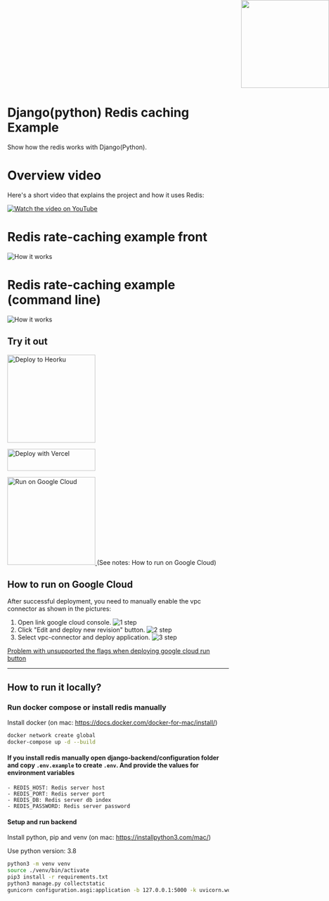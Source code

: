 
<div style="position: absolute; top: 0px; right: 0px;">
    <img width="200" height="200" src="https://redislabs.com/wp-content/uploads/2020/12/RedisLabs_Illustration_HomepageHero_v4.svg">
</div>

<div style="height: 150px"></div>

# Django(python) Redis caching Example

Show how the redis works with Django(Python).

# Overview video

Here's a short video that explains the project and how it uses Redis:

[![Watch the video on YouTube](https://github.com/redis-developer/basic-caching-demo-python/raw/dev/docs/YTThumbnail.png)](https://youtube.com/watch?v=x4dwTM97tBM)

# Redis rate-caching example front

![How it works](https://github.com/redis-developer/basic-caching-demo-python/raw/dev/docs/screenshot001.png)

# Redis rate-caching example (command line)

![How it works](https://github.com/redis-developer/basic-caching-demo-python/raw/dev/docs/radis-ching.png)

## Try it out
<p>
    <a href="https://heroku.com/deploy" target="_blank">
        <img src="https://www.herokucdn.com/deploy/button.svg" alt="Deploy to Heorku" width="200px"/>
    <a>
</p>
<p>
    <a href="https://vercel.com/new/git/external?repository-url=https://github.com/deliveryweb/redis-caching-python/tree/dev&env=REDIS_HOST,REDIS_PORT,REDIS_PASSWORD" target="_blank">
        <img src="https://vercel.com/button" alt="Deploy with Vercel" width="200px" height="50px"/>
    </a>
</p>
<p>
    <a href="https://deploy.cloud.run/?dir=google-cloud-run" target="_blank">
        <img src="https://deploy.cloud.run/button.svg" alt="Run on Google Cloud" width="200px"/>
    </a>
    (See notes: How to run on Google Cloud)
</p>

## How to run on Google Cloud
<p>
    After successful deployment, you need to manually enable the vpc connector as shown in the pictures:
</p>

1. Open link google cloud console.
![1 step](https://github.com/redis-developer/basic-caching-demo-python/raw/dev/docs/1.png)
2. Click "Edit and deploy new revision" button.
![2 step](https://github.com/redis-developer/basic-caching-demo-python/raw/dev/docs/2.png)
3. Select vpc-connector and deploy application.
![3 step](https://github.com/redis-developer/basic-caching-demo-python/raw/dev/docs/3.png)

<a href="https://github.com/GoogleCloudPlatform/cloud-run-button/issues/108#issuecomment-554572173">
Problem with unsupported the flags when deploying google cloud run button
</a>

---

## How to run it locally?

### Run docker compose or install redis manually
Install docker (on mac: https://docs.docker.com/docker-for-mac/install/)

```sh
docker network create global
docker-compose up -d --build
```

#### If you install redis manually open django-backend/configuration folder and copy `.env.example` to create `.env`. And provide the values for environment variables
    - REDIS_HOST: Redis server host
    - REDIS_PORT: Redis server port
    - REDIS_DB: Redis server db index
    - REDIS_PASSWORD: Redis server password

#### Setup and run backend
Install python, pip and venv (on mac: https://installpython3.com/mac/)

Use python version: 3.8
``` sh
python3 -m venv venv
source ./venv/bin/activate
pip3 install -r requirements.txt
python3 manage.py collectstatic
gunicorn configuration.asgi:application -b 127.0.0.1:5000 -k uvicorn.workers.UvicornWorker
```
